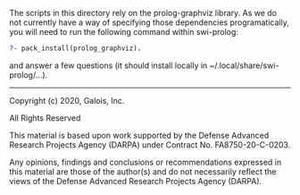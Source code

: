 The scripts in this directory rely on the prolog-graphviz library.  As we do not
currently have a way of specifying those dependencies programatically, you will
need to run the following command within swi-prolog:

```prolog
?- pack_install(prolog_graphviz).
```

and answer a few questions (it should install locally in
~/.local/share/swi-prolog/...).

---
Copyright (c) 2020, Galois, Inc.

All Rights Reserved

This material is based upon work supported by the Defense Advanced Research Projects Agency (DARPA) under Contract No. FA8750-20-C-0203.

Any opinions, findings and conclusions or recommendations expressed in this material are those of the author(s) and do not necessarily reflect the views of the Defense Advanced Research Projects Agency (DARPA).
